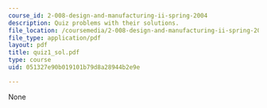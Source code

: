 ```yaml
---
course_id: 2-008-design-and-manufacturing-ii-spring-2004
description: Quiz problems with their solutions.
file_location: /coursemedia/2-008-design-and-manufacturing-ii-spring-2004/051327e90b019101b79d8a28944b2e9e_quiz1_sol.pdf
file_type: application/pdf
layout: pdf
title: quiz1_sol.pdf
type: course
uid: 051327e90b019101b79d8a28944b2e9e

---
```

None